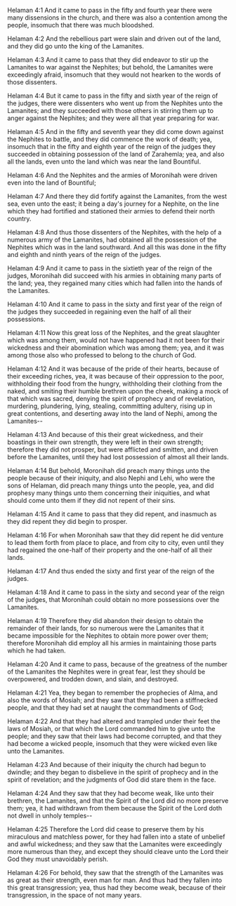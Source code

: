 Helaman 4:1 And it came to pass in the fifty and fourth year there were
many dissensions in the church, and there was also a contention among
the people, insomuch that there was much bloodshed.

Helaman 4:2 And the rebellious part were slain and driven out of the
land, and they did go unto the king of the Lamanites.

Helaman 4:3 And it came to pass that they did endeavor to stir up the
Lamanites to war against the Nephites; but behold, the Lamanites were
exceedingly afraid, insomuch that they would not hearken to the words of
those dissenters.

Helaman 4:4 But it came to pass in the fifty and sixth year of the reign
of the judges, there were dissenters who went up from the Nephites unto
the Lamanites; and they succeeded with those others in stirring them up
to anger against the Nephites; and they were all that year preparing for
war.

Helaman 4:5 And in the fifty and seventh year they did come down against
the Nephites to battle, and they did commence the work of death; yea,
insomuch that in the fifty and eighth year of the reign of the judges
they succeeded in obtaining possession of the land of Zarahemla; yea,
and also all the lands, even unto the land which was near the land
Bountiful.

Helaman 4:6 And the Nephites and the armies of Moronihah were driven
even into the land of Bountiful;

Helaman 4:7 And there they did fortify against the Lamanites, from the
west sea, even unto the east; it being a day's journey for a Nephite, on
the line which they had fortified and stationed their armies to defend
their north country.

Helaman 4:8 And thus those dissenters of the Nephites, with the help of
a numerous army of the Lamanites, had obtained all the possession of the
Nephites which was in the land southward. And all this was done in the
fifty and eighth and ninth years of the reign of the judges.

Helaman 4:9 And it came to pass in the sixtieth year of the reign of the
judges, Moronihah did succeed with his armies in obtaining many parts of
the land; yea, they regained many cities which had fallen into the hands
of the Lamanites.

Helaman 4:10 And it came to pass in the sixty and first year of the
reign of the judges they succeeded in regaining even the half of all
their possessions.

Helaman 4:11 Now this great loss of the Nephites, and the great
slaughter which was among them, would not have happened had it not been
for their wickedness and their abomination which was among them; yea,
and it was among those also who professed to belong to the church of
God.

Helaman 4:12 And it was because of the pride of their hearts, because of
their exceeding riches, yea, it was because of their oppression to the
poor, withholding their food from the hungry, withholding their clothing
from the naked, and smiting their humble brethren upon the cheek, making
a mock of that which was sacred, denying the spirit of prophecy and of
revelation, murdering, plundering, lying, stealing, committing adultery,
rising up in great contentions, and deserting away into the land of
Nephi, among the Lamanites--

Helaman 4:13 And because of this their great wickedness, and their
boastings in their own strength, they were left in their own strength;
therefore they did not prosper, but were afflicted and smitten, and
driven before the Lamanites, until they had lost possession of almost
all their lands.

Helaman 4:14 But behold, Moronihah did preach many things unto the
people because of their iniquity, and also Nephi and Lehi, who were the
sons of Helaman, did preach many things unto the people, yea, and did
prophesy many things unto them concerning their iniquities, and what
should come unto them if they did not repent of their sins.

Helaman 4:15 And it came to pass that they did repent, and inasmuch as
they did repent they did begin to prosper.

Helaman 4:16 For when Moronihah saw that they did repent he did venture
to lead them forth from place to place, and from city to city, even
until they had regained the one-half of their property and the one-half
of all their lands.

Helaman 4:17 And thus ended the sixty and first year of the reign of the
judges.

Helaman 4:18 And it came to pass in the sixty and second year of the
reign of the judges, that Moronihah could obtain no more possessions
over the Lamanites.

Helaman 4:19 Therefore they did abandon their design to obtain the
remainder of their lands, for so numerous were the Lamanites that it
became impossible for the Nephites to obtain more power over them;
therefore Moronihah did employ all his armies in maintaining those parts
which he had taken.

Helaman 4:20 And it came to pass, because of the greatness of the number
of the Lamanites the Nephites were in great fear, lest they should be
overpowered, and trodden down, and slain, and destroyed.

Helaman 4:21 Yea, they began to remember the prophecies of Alma, and
also the words of Mosiah; and they saw that they had been a stiffnecked
people, and that they had set at naught the commandments of God;

Helaman 4:22 And that they had altered and trampled under their feet the
laws of Mosiah, or that which the Lord commanded him to give unto the
people; and they saw that their laws had become corrupted, and that they
had become a wicked people, insomuch that they were wicked even like
unto the Lamanites.

Helaman 4:23 And because of their iniquity the church had begun to
dwindle; and they began to disbelieve in the spirit of prophecy and in
the spirit of revelation; and the judgments of God did stare them in the
face.

Helaman 4:24 And they saw that they had become weak, like unto their
brethren, the Lamanites, and that the Spirit of the Lord did no more
preserve them; yea, it had withdrawn from them because the Spirit of the
Lord doth not dwell in unholy temples--

Helaman 4:25 Therefore the Lord did cease to preserve them by his
miraculous and matchless power, for they had fallen into a state of
unbelief and awful wickedness; and they saw that the Lamanites were
exceedingly more numerous than they, and except they should cleave unto
the Lord their God they must unavoidably perish.

Helaman 4:26 For behold, they saw that the strength of the Lamanites was
as great as their strength, even man for man. And thus had they fallen
into this great transgression; yea, thus had they become weak, because
of their transgression, in the space of not many years.
